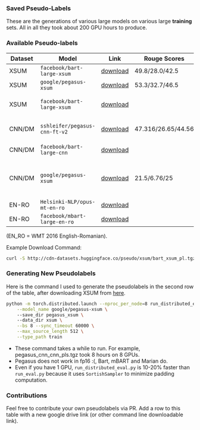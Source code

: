 ### Saved Pseudo-Labels
These are the generations of various large models on various large **training** sets. All in all they took about 200 GPU hours to produce.

### Available Pseudo-labels
| Dataset | Model                       | Link                                                                                   | Rouge Scores       | Notes                                                                                                       
|---------|-----------------------------|----------------------------------------------------------------------------------------|--------------------|-------------------------------------------------------------------------------------------------------------
| XSUM    | `facebook/bart-large-xsum`    | [download](http://cdn-datasets.huggingface.co/pseudo/xsum/bart_xsum_pl.tgz)          | 49.8/28.0/42.5     |                                                                                                             
| XSUM    | `google/pegasus-xsum`         | [download](http://cdn-datasets.huggingface.co/pseudo/xsum/pegasus_xsum.tgz)          | 53.3/32.7/46.5     |                                                                                                             
| XSUM    | `facebook/bart-large-xsum`    | [download](http://cdn-datasets.huggingface.co/pseudo/xsum/xsum_pl2_bart.tgz)         |                   | Bart pseudolabels filtered to those with Rouge2 > 10.0 w GT.                                                 
| CNN/DM  | `sshleifer/pegasus-cnn-ft-v2` | [download](http://cdn-datasets.huggingface.co/pseudo/cnn_dm/pegasus_cnn_cnn_pls.tgz) | 47.316/26.65/44.56 | do not worry about the fact that train.source is one line shorter.                                          
| CNN/DM  | `facebook/bart-large-cnn`     | [download](http://cdn-datasets.huggingface.co/pseudo/cnn_dm/cnn_bart_pl.tgz)         |                    | 5K (2%) are missing, there should be 282173                                                                 
| CNN/DM  | `google/pegasus-xsum`         | [download](http://cdn-datasets.huggingface.co/pseudo/cnn_dm/pegasus_xsum_on_cnn.tgz) | 21.5/6.76/25       | extra labels for xsum distillation  Used max_source_length=512, (and all other pegasus-xsum configuration). 
| EN-RO   | `Helsinki-NLP/opus-mt-en-ro`  | [download](http://cdn-datasets.huggingface.co/pseudo/wmt_en_ro/opus_mt_en_ro.tgz) |       |  
| EN-RO   | `facebook/mbart-large-en-ro`  | [download](http://cdn-datasets.huggingface.co/pseudo/wmt_en_ro/mbart_large_en_ro.tgz) |       |  


(EN_RO = WMT 2016 English-Romanian).

Example Download Command:
```bash
curl -S http://cdn-datasets.huggingface.co/pseudo/xsum/bart_xsum_pl.tgz | tar -xvz -C .
```
### Generating New Pseudolabels
Here is the command I used to generate the pseudolabels in the second row of the table, after downloading XSUM from [here](http://cdn-datasets.huggingface.co/summarization/xsum.tar.gz). 

```bash                                                                         
python -m torch.distributed.launch --nproc_per_node=8 run_distributed_eval.py \
    --model_name google/pegasus-xsum \ 
    --save_dir pegasus_xsum \ 
    --data_dir xsum \
    --bs 8 --sync_timeout 60000 \
    --max_source_length 512 \
    --type_path train
```

+ These command takes a while to run. For example,  pegasus_cnn_cnn_pls.tgz took 8 hours on 8 GPUs.
+ Pegasus does not work in fp16 :(, Bart, mBART and Marian do.
+ Even if you have 1 GPU, `run_distributed_eval.py` is 10-20% faster than `run_eval.py` because it uses `SortishSampler` to minimize padding computation.

### Contributions
Feel free to contribute your own pseudolabels via PR. Add a row to this table with a new google drive link (or other command line downloadable link).


